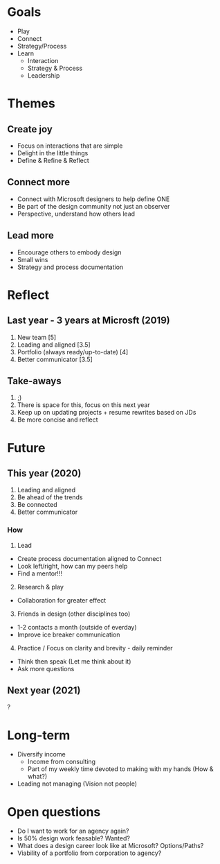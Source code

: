 # Goals
- Play
- Connect
- Strategy/Process
- Learn
  - Interaction
  - Strategy & Process
  - Leadership


# Themes
## Create joy
- Focus on interactions that are simple
- Delight in the little things
- Define & Refine & Reflect

## Connect more
- Connect with Microsoft designers to help define ONE
- Be part of the design community not just an observer
- Perspective, understand how others lead

## Lead more
- Encourage others to embody design
- Small wins
- Strategy and process documentation


# Reflect
## Last year - 3 years at Microsft (2019)
1. New team [5]
2. Leading and aligned [3.5]
3. Portfolio (always ready/up-to-date) [4]
4. Better communicator [3.5]

## Take-aways
1. ;)
2. There is space for this, focus on this next year
3. Keep up on updating projects + resume rewrites based on JDs
4. Be more concise and reflect


# Future
## This year (2020)
1. Leading and aligned
2. Be ahead of the trends
3. Be connected
4. Better communicator

### How
1. Lead
  - Create process documentation aligned to Connect
  - Look left/right, how can my peers help
  - Find a mentor!!!
2. Research & play
  - Collaboration for greater effect
3. Friends in design (other disciplines too)
  - 1-2 contacts a month (outside of everday)
  - Improve ice breaker communication
4. Practice / Focus on clarity and brevity - daily reminder
  - Think then speak (Let me think about it)
  - Ask more questions

## Next year (2021)
?


# Long-term
- Diversify income
  - Income from consulting
  - Part of my weekly time devoted to making with my hands (How & what?)
- Leading not managing (Vision not people)


# Open questions
- Do I want to work for an agency again?
- Is 50% design work feasable? Wanted?
- What does a design career look like at Microsoft? Options/Paths?
- Viability of a portfolio from corporation to agency?